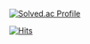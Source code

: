 [![Solved.ac Profile](http://mazassumnida.wtf/api/v2/generate_badge?boj=zad1264)](https://solved.ac/zad1264/)

[![Hits](https://hits.seeyoufarm.com/api/count/incr/badge.svg?url=https%3A%2F%2Fgithub.com%2FChoiWonBeen%2Fhit-counter&count_bg=%233AA5FF&title_bg=%23AEAEAE&icon=react.svg&icon_color=%230043FF&title=hits&edge_flat=false)](https://hits.seeyoufarm.com)
